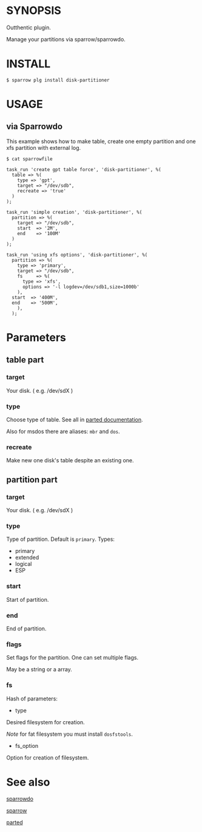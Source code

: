 # SYNOPSIS

Outthentic plugin.

Manage your partitions via sparrow/sparrowdo.

# INSTALL

    $ sparrow plg install disk-partitioner

# USAGE

## via Sparrowdo

This example shows how to make table, create one empty partition and one xfs partition with external log.

    $ cat sparrowfile
    
    task_run 'create gpt table force', 'disk-partitioner', %(
      table => %(
        type => 'gpt',
        target => "/dev/sdb",
        recreate => 'true'
      )
    );

    task_run 'simple creation', 'disk-partitioner', %(
      partition => %(
        target => "/dev/sdb",
        start  => '2M',
        end    => '100M'
      )
    );

    task_run 'using xfs options', 'disk-partitioner', %(
      partition => %(
        type => 'primary',
        target => "/dev/sdb",
        fs     => %(
          type => 'xfs',
          options => '-l logdev=/dev/sdb1,size=1000b'
        ),
      start  => '400M',
      end    => '500M',
        ),
      );

# Parameters
## table part
### target
Your disk. ( e.g. /dev/sdX )

### type
Choose type of table. See all in [parted documentation](https://www.gnu.org/software/parted/manual/html_node/mklabel.html). 

Also for msdos there are aliases: `mbr` and `dos`.

### recreate
Make new one disk's table despite an existing one.

## partition part
### target
Your disk. ( e.g. /dev/sdX )

### type
Type of partition. Default is `primary`. Types:
 - primary
 - extended
 - logical
 - ESP

### start
Start of partition.

### end
End of partition.

### flags
Set flags for the partition. One can set multiple flags. 

May be a string or a array.

### fs
Hash of parameters:
 - type

Desired filesystem for creation. 

*Note* for fat filesystem you must install `dosfstools`.

 - fs_option

Option for creation of filesystem.

# See also
[sparrowdo](https://github.com/melezhik/sparrowdo)

[sparrow](https://github.com/melezhik/sparrow)

[parted](https://www.gnu.org/software/parted/manual/parted.html)

